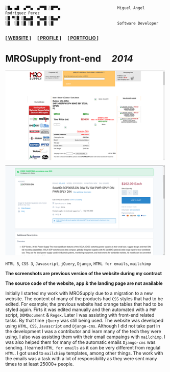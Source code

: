 ```

░█▄ ▄█  ▄▀▀▄  ▄▀▀█ ░█▀▀▄                         Miguel Angel Rodriguez Perez
░█ ▀░█ ░█▄▄█  ▀▄▄█ ░█▄▄▀
░█  ░█ ░█ ░█  █  █ ░█                            Software Developer
       
```

[website_link]: https://marp.rocks/
[git_profile]: https://github.com/marp-dev
[portfolio_link]: https://github.com/marp-dev/marp-dev/wiki/PORTFOLIO

**[<ins>[ WEBSITE ]</ins>][website_link]** &nbsp;&nbsp;&nbsp; **[<ins>[ PROFILE ]</ins>][git_profile]** &nbsp;&nbsp;&nbsp; **[<ins>[ PORTFOLIO ]</ins>][portfolio_link]**



# MROSupply front-end &nbsp;&nbsp;&nbsp; _2014_

[<img src="./assets/img/mrosupply1.png" alt="mro1" width="500"/>](https://web.archive.org/web/20140911094940/https://www.mrosupply.com/product/26766-Baldor_Electric_Motors-Motors_AC_Motors_Pump)

[<img src="./assets/img/mrosupply2.png" alt="mro2" width="500"/>](https://web.archive.org/web/20210118191050/https://www.mrosupply.com/electrical/circuit-protection-and-distribution/power-meters-power-supplies-solar-transformers/switching-power-supplies/1011852_scp30s5-dn_solahd/)

`HTML 5`, `CSS 3`, `Javascript`, `jQuery`, `Django`, `HTML for emails`, `mailchimp`

**The screenshots are previous version of the website during my contract**

**The source code of the website, app & the landing page are not available**

Initially I started my work with MROSupply due to a migration to a new website. The content of many of the products had `CSS` styles that had to be edited. For example; the previous website had orange tables that had to be styled again. Firts it was edited manually and then automated with a `PHP` script, `DOMDocument` & `Regex`. Later I was assisting with front-end related tasks. By that time `jQuery` was still being used.
The website was developed using `HTML`, `CSS`, `Javascript` and `Django-cms`. Although I did not take part in the development I was a contributor and learn many of the tech they were using.
I also was assisting them with their email campaings with `mailchimp`. I was also helped them for many of the automatic emails `Django-cms` was sending. I learned `HTML for emails` as it can be very different from regulal `HTML`. I got used to `mailchimp` templates, among other things.
The work with the emails was a task with a lot of responsibility as they were sent many times to at least 25000+ people.
